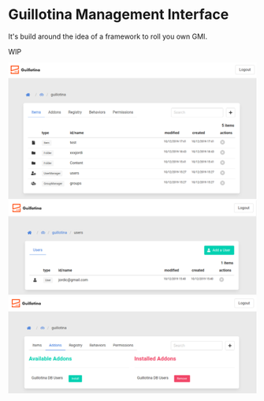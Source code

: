
# Guillotina Management Interface

It's build around the idea of a framework to roll you own GMI.

WIP


![](screenshots/screen2.png)
![](screenshots/screen1.png)
![](screenshots/screen3.png)
